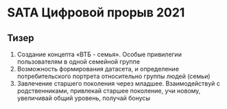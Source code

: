 
# SATA Цифровой прорыв 2021

## Тизер
1. Создание концепта «ВТБ - семья». Особые привилегии пользователям в одной семейной группе 
2. Возможность формирования датасета, и определение потребительского портрета относительно группы людей (семьи)
3. Завлечение старшего поколения через младшее. Взаимодействуй с родственниками, привлекай старшее поколение, учи новому, увеличивай общий уровень, получай бонусы


